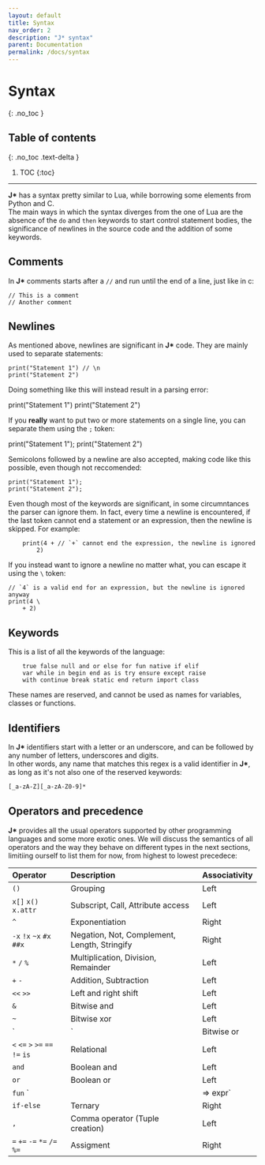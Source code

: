```yaml
---
layout: default
title: Syntax
nav_order: 2
description: "J* syntax"
parent: Documentation
permalink: /docs/syntax
---
```


# Syntax
{: .no_toc }

## Table of contents
{: .no_toc .text-delta }

1. TOC
{:toc}

---

**J\*** has a syntax pretty similar to Lua, while borrowing some elements from Python and C.  
The main ways in which the syntax diverges from the one of Lua are the absence of the `do` and 
`then` keywords to start control statement bodies, the significance of newlines in the source code 
and the addition of some keywords.

## Comments

In **J\*** comments starts after a `//` and run until the end of a line, just like in c:
```jstar
// This is a comment
// Another comment
```

## Newlines

As mentioned above, newlines are significant in **J\*** code. They are mainly used to separate 
statements:
```jstar
print("Statement 1") // \n
print("Statement 2")
```

Doing something like this will instead result in a parsing error:
<div class="runnable-snippet">
print("Statement 1") print("Statement 2")
</div>

If you **really** want to put two or more statements on a single line, you can separate them using 
the `;` token:
<div class="runnable-snippet">
print("Statement 1"); print("Statement 2")
</div>

Semicolons followed by a newline are also accepted, making code like this possible, even though not
reccomended:
```jstar
print("Statement 1");
print("Statement 2");
```

Even though most of the keywords are significant, in some circumntances the parser can ignore them.
In fact, every time a newline is encountered, if the last token cannot end a statement or an 
expression, then the newline is skipped. For example:
```jstar
    print(4 + // `+` cannot end the expression, the newline is ignored
        2)
```

If you instead want to ignore a newline no matter what, you can escape it using the `\` token:
```jstar
// `4` is a valid end for an expression, but the newline is ignored anyway
print(4 \
    + 2)
```

## Keywords
This is a list of all the keywords of the language:
```jstar
    true false null and or else for fun native if elif
    var while in begin end as is try ensure except raise
    with continue break static end return import class
```
These names are reserved, and cannot be used as names for variables, classes or functions.

## Identifiers

In **J\*** identifiers start with  a letter or an underscore, and can be followed by any number
of letters, underscores and digits.  
In other words, any name that matches this regex is a valid identifier in **J\***, as long as it's 
not also one of the reserved keywords:
```bash
[_a-zA-Z][_a-zA-Z0-9]*
```

## Operators and precedence

**J\*** provides all the usual operators supported by other programming languages and some more
exotic ones. We will discuss the semantics of all operators and the way they behave on different 
types in the next sections, limitiing ourself to list them for now, from highest to lowest 
precedece:

| Operator                         | Description                                    | Associativity  |
|:---------------------------------|:-----------------------------------------------|:---------------|
| `()`                             | Grouping                                       | Left           |
| `x[]` `x()` `x.attr`             | Subscript, Call, Attribute access              | Left           |
| `^`                              | Exponentiation                                 | Right          |
| `-x` `!x` `~x` `#x` `##x`        | Negation, Not, Complement, Length, Stringify   | Right          |
| `*` `/` `%`                      | Multiplication, Division, Remainder            | Left           |
| `+` `-`                          | Addition, Subtraction                          | Left           |
| `<<` `>>`                        | Left and right shift                           | Left           |
| `&`                              | Bitwise and                                    | Left           |
| `~`                              | Bitwise xor                                    | Left           |
| `|`                              | Bitwise or                                     | Left           |
| `<` `<=` `>` `>=` `==` `!=` `is` | Relational                                     | Left           |
| `and`                            | Boolean and                                    | Left           |
| `or`                             | Boolean or                                     | Left           |
| `fun` `|| => expr`               | Functon literal, lambda                        | Right          |
| `if-else`                        | Ternary                                        | Right          |
| `,`                              | Comma operator (Tuple creation)                | Left           |
| `=` `+=` `-=` `*=` `/=` `%=`     | Assigment                                      | Right          |


